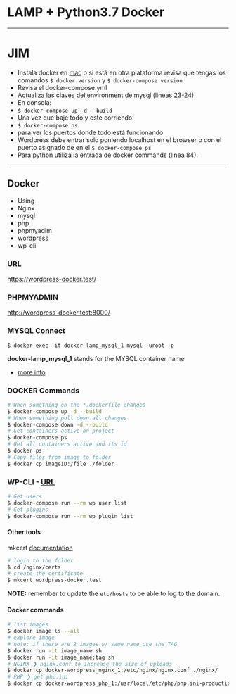 # LAMP + Python3.7 Docker

---
# JIM
- Instala docker en [mac](https://docs.docker.com/desktop/install/mac-install/) o si está en otra plataforma revisa que tengas los comandos ``` $ docker version ``` y ``` $ docker-compose version ``` 
- Revisa el docker-compose.yml 
- Actualiza las claves del environment de mysql (lineas 23-24)
- En consola:
- ``` $ docker-compose up -d --build ```
- Una vez que baje todo y este corriendo
- ``` $ docker-compose ps ```
- para ver los puertos donde todo está funcionando
- Wordpress debe entrar solo poniendo localhost en el browser o con el puerto asignado de en el ``` $ docker-compose ps ```
- Para python utiliza la entrada de docker commands (linea 84).
---

## Docker

- Using
- Nginx
- mysql
- php
- phpmyadim
- wordpress
- wp-cli

### URL

https://wordpress-docker.test/

### PHPMYADMIN

http://wordpress-docker.test:8000/

### MYSQL Connect

```base
$ docker exec -it docker-lamp_mysql_1 mysql -uroot -p
```

**docker-lamp_mysql_1** stands for the MYSQL container name

- [more info](https://rednafi.github.io/digressions/database/2020/03/15/mysql-install.html)

### DOCKER Commands

```bash
# When something on the *.dockerfile changes
$ docker-compose up -d --build
# When something pull down all changes
$ docker-compose down -d --build
# Get containers active on project
$ docker-compose ps
# Get all containers active and its id
$ docker ps
# Copy files from image to folder
$ docker cp imageID:/file ./folder
```

### WP-CLI - [URL](https://wp-cli.org/)

```bash
# Get users
$ docker-compose run --rm wp user list
# Get plugins
$ docker-compose run --rm wp plugin list
```

#### Other tools

mkcert [documentation](https://github.com/FiloSottile/mkcert)

```bash
# login to the folder
$ cd /nginx/certs
# create the certificate
$ mkcert wordpress-docker.test
```

**NOTE:** remember to update the `etc/hosts` to be able to log to the domain.

#### Docker commands

```bash
# list images
$ docker image ls --all
# explore image
# note: if there are 2 images w/ same name use the TAG
$ docker run -it image_name sh
$ docker run -it image_name:tag sh
# NGINX ❯ nginx.conf to increase the size of uploads
$ docker cp docker-wordpress_nginx_1:/etc/nginx/nginx.conf ./nginx/
# PHP ❯ get php.ini
$ docker cp docker-wordpress_php_1:/usr/local/etc/php/php.ini-production ./php/
```
